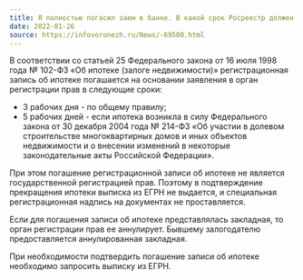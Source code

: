 ```yaml
---
title: Я полностью погасил заем в банке. В какой срок Росреестр должен исключить запись об обременении моей квартиры ипотекой?
date: 2022-01-26
source: https://infovoronezh.ru/News/-69508.html
---
```


В соответствии со статьей 25 Федерального закона от 16 июля 1998 года № 102-ФЗ «Об ипотеке (залоге недвижимости)» регистрационная запись об ипотеке погашается на основании заявления в орган регистрации прав в следующие сроки:

- 3 рабочих дня - по общему правилу;
- 5 рабочих дней - если ипотека возникла в силу Федерального закона от 30 декабря 2004 года № 214-ФЗ «Об участии в долевом строительстве многоквартирных домов и иных объектов недвижимости и о внесении изменений в некоторые законодательные акты Российской Федерации».

При этом погашение регистрационной записи об ипотеке не является государственной регистрацией прав. Поэтому в подтверждение прекращения ипотеки выписка из ЕГРН не выдается, и специальная регистрационная надпись на документах не проставляется.

Если для погашения записи об ипотеке представлялась закладная, то орган регистрации прав ее аннулирует. Бывшему залогодателю предоставляется аннулированная закладная.

При необходимости подтвердить погашение записи об ипотеке необходимо запросить выписку из ЕГРН.